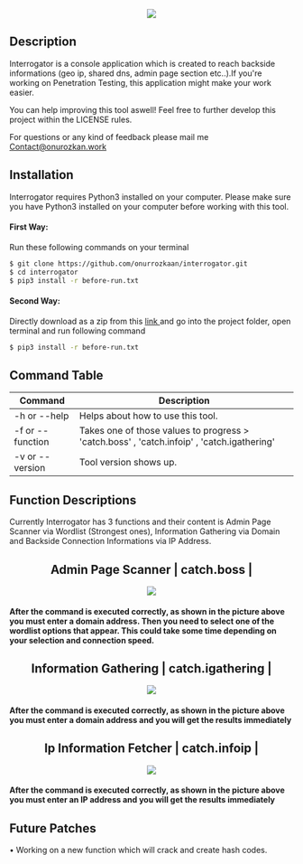 <p align="center">
<img src="https://user-images.githubusercontent.com/39852038/52006427-28a84700-24dd-11e9-98fb-067cc0f4b77f.png"/>
</p>

## Description
<p align="left">Interrogator is a console application which is created to reach backside informations (geo ip, shared dns, admin page section etc..).If you're working on Penetration Testing, this application might make your work easier.</p>

<p align="left">You can help improving this tool aswell! Feel free to further develop this project within the LICENSE rules.</p>

For questions or any kind of feedback please mail me Contact@onurozkan.work

## Installation

Interrogator requires Python3 installed on your computer. Please make sure you have Python3 installed on your computer before working with this tool.

#### First Way:

Run these following commands on your terminal
```sh
$ git clone https://github.com/onurrozkaan/interrogator.git
$ cd interrogator
$ pip3 install -r before-run.txt
```
#### Second Way:

Directly download as a zip from this <a href="https://github.com/onurrozkaan/interrogator/archive/master.zip"> link <a/>
and go into the project folder, open terminal and run following command
  
```sh
$ pip3 install -r before-run.txt
```
 
## Command Table

| Command | Description |
| ------ | ------ |
| -h or --help | Helps about how to use this tool. |
| -f or --function | Takes one of those values to progress > 'catch.boss' , 'catch.infoip' , 'catch.igathering' |
| -v or --version | Tool version shows up. |


## Function Descriptions

Currently Interrogator has 3 functions and their content is Admin Page Scanner via Wordlist (Strongest ones), Information Gathering via Domain and Backside Connection Informations via IP Address.

<h2 align="center"> Admin Page Scanner | catch.boss | </h2>

<p align="center">
<img src="https://user-images.githubusercontent.com/39852038/52002595-7f108800-24d3-11e9-9e88-6d05365951b6.png"/>
</p>

#### After the command is executed correctly, as shown in the picture above you must enter a domain address. Then you need to select one of the wordlist options that appear. This could take some time depending on your selection and connection speed.

<h2 align="center"> Information Gathering | catch.igathering | </h2>

<p align="center">
<img src="https://user-images.githubusercontent.com/39852038/52002809-f6deb280-24d3-11e9-9a8f-fabf114143b8.png"/>
</p>

#### After the command is executed correctly, as shown in the picture above you must enter a domain address and you will get the results immediately

<h2 align="center"> Ip Information Fetcher | catch.infoip | </h2>

<p align="center">
<img src="https://user-images.githubusercontent.com/39852038/52002743-ce56b880-24d3-11e9-8d43-f4339c5e122d.png"/>
</p>


#### After the command is executed correctly, as shown in the picture above you must enter an IP address and you will get the results immediately

## Future Patches

<p align="left"> • Working on a new function which will crack and create hash codes. </p>

